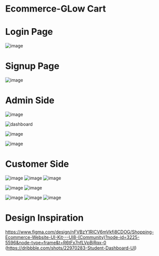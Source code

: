 # Ecommerce-GLow Cart
# Login Page
![image](https://github.com/user-attachments/assets/fb6313cc-2bde-4118-b44b-47a7a280c5f8)
# Signup Page
![image](https://github.com/user-attachments/assets/0b3aa4bb-a6be-4e83-bf49-1b31e53485e4)
# Admin Side
![image](https://github.com/user-attachments/assets/cfa141e1-e4a5-4608-92bf-0d59b3060b94)

![dashboard](https://github.com/user-attachments/assets/acc73ba3-f73b-4979-b559-7f99fd5237e4)

![image](https://github.com/user-attachments/assets/d28e9f18-8640-4bc7-adff-bfe5dd7a3fda)

![image](https://github.com/user-attachments/assets/b7521d12-0b48-4cea-a56f-411d0e2acc44)

# Customer Side
![image](https://github.com/user-attachments/assets/61000d95-eca4-49da-b62a-f356a64d9859)
![image](https://github.com/user-attachments/assets/44f032ea-7c2c-4919-9180-ffb79cccb08a)
![image](https://github.com/user-attachments/assets/3e4b4654-68e6-4874-b545-b1e4f49a883d)

![image](https://github.com/user-attachments/assets/8938cec8-1b89-4f5b-a682-858ca5d75668)
![image](https://github.com/user-attachments/assets/2c309051-798f-4988-bb8e-ad9835a8339e)

![image](https://github.com/user-attachments/assets/a7d061e6-c34b-4aab-8164-88d819b93686)
![image](https://github.com/user-attachments/assets/1cf414f3-2c71-47e7-a9d7-fdfd96bb6934)
![image](https://github.com/user-attachments/assets/2ded70ea-1c0e-45b0-8691-9beda7227b37)

# Design Inspiration
https://www.figma.com/design/nFVBzY1RlCV6mVkfj8CDOG/Shopping-Ecommerce-Website-UI-Kit---UI8-(Community)?node-id=3225-5596&node-type=frame&t=R6tFx7nfLVpBjRqx-0
<br/>
(https://dribbble.com/shots/22970283-Student-Dashboard-UI)
